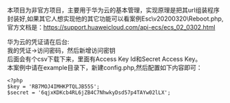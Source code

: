 本项目为非官方项目，主要用于华为云的基本管理，实现原理是把其url组装程序封装好,如果其它人想实现他的其它功能可以看案例Esc\v20200320\Reboot.php,官方文档是：https://support.huaweicloud.com/api-ecs/ecs_02_0302.html  

华为云的凭证请在后台:  
我的凭证->访问密码，然后新增访问密钥  
后面会有个csv下载下来，里面有Access Key Id和Secret Access Key。  
本案例中请在example目录下，新建config.php,然后配置如下内容即可：  
```
<?php  
$key = 'RB7MOJ4IMHKPTQLJB55S';  
$secret = '6qjxKDKcb4RL6jZB4C7NhwkyDsd57p4TAYw02lLX';
```  